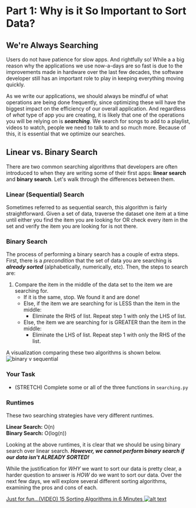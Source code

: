 # Part 1: Why is it So Important to Sort Data?

## We're Always Searching

Users do not have patience for slow apps. And rightfully so! While a a big reason why the applications we use now-a-days are so fast is due to the improvements made in hardware over the last few decades, the software developer still has an important role to play in keeping everything moving quickly.

As we write our applications, we should always be mindful of what operations are being done frequently, since optimizing these will have the biggest impact on the efficiency of our overall application. And regardless of _what_ type of app you are creating, it is likely that one of the operations you will be relying on is **_searching_**. We search for songs to add to a playlist, videos to watch, people we need to talk to and so much more. Because of this, it is essential that we optimize our searches.

## Linear vs. Binary Search

There are two common searching algorithms that developers are often introduced to when they are writing some of their first apps: **linear search** and **binary search**. Let's walk through the differences between them.

### Linear (Sequential) Search

Sometimes referred to as sequential search, this algorithm is fairly straightforward. Given a set of data, traverse the dataset one item at a time until either you find the item you are looking for OR check every item in the set and verify the item you are looking for is not there.

### Binary Search

The process of performing a binary search has a couple of extra steps. First, there is a _precondition_ that the set of data you are searching is **_already sorted_** (alphabetically, numerically, etc). Then, the steps to search are:

1. Compare the item in the middle of the data set to the item we are searching for.
    - If it is the same, stop. We found it and are done!
    - Else, if the item we are searching for is LESS than the item in the middle:
        - Eliminate the RHS of list. Repeat step 1 with only the LHS of list.
    - Else, the item we are searching for is GREATER than the item in the middle:
        - Eliminate the LHS of list. Repeat step 1 with only the RHS of the list.

A visualization comparing these two algorithms is shown below.
![binary v sequential](https://www.mathwarehouse.com/programming/images/binary-vs-linear-search/binary-and-linear-search-animations.gif "Binary v Sequential Search")

### Your Task

-   (STRETCH) Complete some or all of the three functions in `searching.py`

### Runtimes

These two searching strategies have very different runtimes.

**Linear Search:** O(n)  
**Binary Search:** O(log(n))

Looking at the above runtimes, it is clear that we should be using binary search over linear search.
**_However, we cannot perform binary search if our data isn't ALREADY SORTED!_**

While the justification for _WHY_ we want to sort our data is pretty clear, a harder question to answer is _HOW_ do we want to sort our data. Over the next few days, we will explore several different sorting algorithms, examining the pros and cons of each.

[Just for fun...(VIDEO) 15 Sorting Algorithms in 6 Minutes ![alt text](https://i.ytimg.com/vi/kPRA0W1kECg/maxresdefault.jpg)](https://www.youtube.com/watch?v=kPRA0W1kECg)

